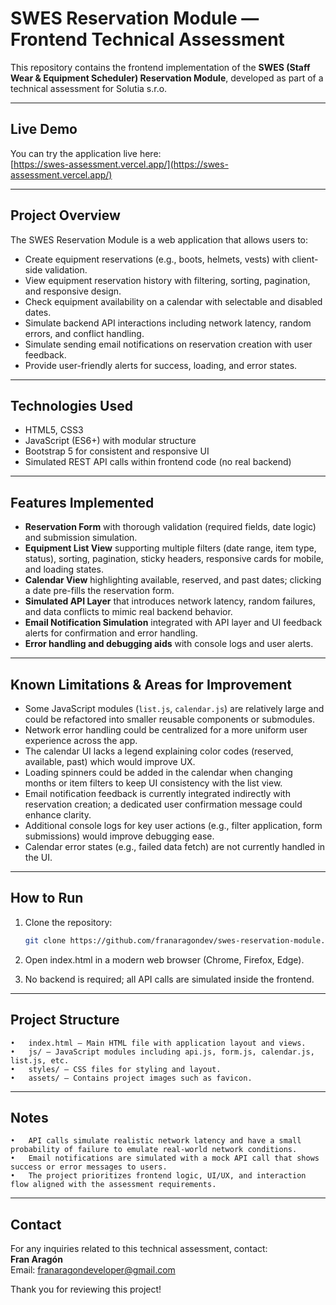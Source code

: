 # SWES Reservation Module — Frontend Technical Assessment

This repository contains the frontend implementation of the **SWES (Staff Wear & Equipment Scheduler) Reservation Module**, developed as part of a technical assessment for Solutia s.r.o.


---

## Live Demo

You can try the application live here:  
[https://swes-assessment.vercel.app/](https://swes-assessment.vercel.app/)

---

## Project Overview

The SWES Reservation Module is a web application that allows users to:

- Create equipment reservations (e.g., boots, helmets, vests) with client-side validation.
- View equipment reservation history with filtering, sorting, pagination, and responsive design.
- Check equipment availability on a calendar with selectable and disabled dates.
- Simulate backend API interactions including network latency, random errors, and conflict handling.
- Simulate sending email notifications on reservation creation with user feedback.
- Provide user-friendly alerts for success, loading, and error states.

---

## Technologies Used

- HTML5, CSS3  
- JavaScript (ES6+) with modular structure  
- Bootstrap 5 for consistent and responsive UI  
- Simulated REST API calls within frontend code (no real backend)  

---

## Features Implemented

- **Reservation Form** with thorough validation (required fields, date logic) and submission simulation.  
- **Equipment List View** supporting multiple filters (date range, item type, status), sorting, pagination, sticky headers, responsive cards for mobile, and loading states.  
- **Calendar View** highlighting available, reserved, and past dates; clicking a date pre-fills the reservation form.  
- **Simulated API Layer** that introduces network latency, random failures, and data conflicts to mimic real backend behavior.  
- **Email Notification Simulation** integrated with API layer and UI feedback alerts for confirmation and error handling.  
- **Error handling and debugging aids** with console logs and user alerts.

---

## Known Limitations & Areas for Improvement

- Some JavaScript modules (`list.js`, `calendar.js`) are relatively large and could be refactored into smaller reusable components or submodules.  
- Network error handling could be centralized for a more uniform user experience across the app.  
- The calendar UI lacks a legend explaining color codes (reserved, available, past) which would improve UX.  
- Loading spinners could be added in the calendar when changing months or item filters to keep UI consistency with the list view.  
- Email notification feedback is currently integrated indirectly with reservation creation; a dedicated user confirmation message could enhance clarity.  
- Additional console logs for key user actions (e.g., filter application, form submissions) would improve debugging ease.  
- Calendar error states (e.g., failed data fetch) are not currently handled in the UI.

---

## How to Run

1. Clone the repository:  
   ```bash
   git clone https://github.com/franaragondev/swes-reservation-module.git
   ```

2.	Open index.html in a modern web browser (Chrome, Firefox, Edge).

3.	No backend is required; all API calls are simulated inside the frontend.

---

## Project Structure

	•	index.html — Main HTML file with application layout and views.
	•	js/ — JavaScript modules including api.js, form.js, calendar.js, list.js, etc.
	•	styles/ — CSS files for styling and layout.
	•	assets/ — Contains project images such as favicon.

---

## Notes

	•	API calls simulate realistic network latency and have a small probability of failure to emulate real-world network conditions.
	•	Email notifications are simulated with a mock API call that shows success or error messages to users.
	•	The project prioritizes frontend logic, UI/UX, and interaction flow aligned with the assessment requirements.

---

## Contact

For any inquiries related to this technical assessment, contact:  
**Fran Aragón**  
Email: franaragondeveloper@gmail.com

Thank you for reviewing this project!
